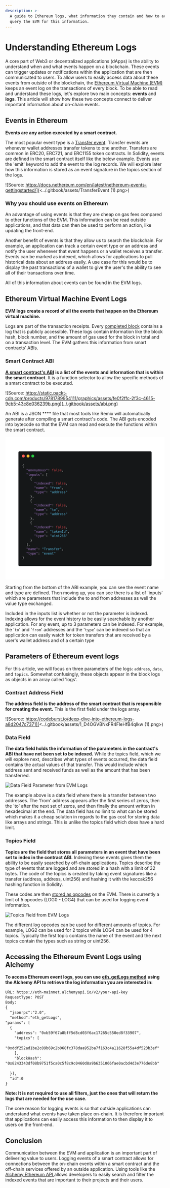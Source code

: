 ```yaml
---
description: >-
  A guide to Ethereum logs, what information they contain and how to access and
  query the EVM for this information.
---
```


# Understanding Ethereum Logs

A core part of Web3 or decentralized applications (dApps) is the ability to understand when and what events happen on a blockchain. These events can trigger updates or notifications within the application that are then communicated to users. To allow users to easily access data about these events from outside of the blockchain, the [Ethereum Virtual Machine (EVM) ](https://www.alchemy.com/overviews/what-is-the-ethereum-virtual-machine-evm)keeps an event log on the transactions of every block. To be able to read and understand these logs, let's explore two main concepts: **events** and **logs**. This article will show how these two concepts connect to deliver important information about on-chain events.

## Events in Ethereum&#x20;

**Events are any action executed by a smart contract.**&#x20;

The most popular event type is a [Transfer event](../enhanced-apis/transfers-api.md#what-are-transfers). Transfer events are whenever wallet addresses transfer tokens to one another. Transfers are common in ERC20, ERC721, and ERC1155 token contracts. In Solidity, events are defined in the smart contract itself like the below example. Events use the 'emit' keyword to add the event to the log records. We will explore later how this information is stored as an event signature in the topics section of the logs.

![Source: https://docs.nethereum.com/en/latest/nethereum-events-gettingstarted/](<../.gitbook/assets/TransferEvent (1).png>)

### Why you should use events on Ethereum

An advantage of using events is that they are cheap on gas fees compared to other functions of the EVM. This information can be read outside applications, and that data can then be used to perform an action, like updating the front-end.&#x20;

Another benefit of events is that they allow us to search the blockchain. For example, an application can track a certain event type or an address and notify the user whenever that event happens or a wallet receives a transfer. Events can be marked as indexed, which allows for applications to pull historical data about an address easily. A use case for this would be to display the past transactions of a wallet to give the user's the ability to see all of their transactions over time.&#x20;

All of this information about events can be found in the EVM logs.

## Ethereum Virtual Machine Event Logs

**EVM logs create a record of all the events that happen on the Ethereum virtual machine.**

Logs are part of the transaction receipts. Every [completed block](https://docs.alchemy.com/alchemy/resources/web3-glossary#block) contains a log that is publicly accessible. These logs contain information like the block hash, block number, and the amount of gas used for the block in total and on a transaction level. The EVM gathers this information from smart contracts’ ABIs.

### Smart Contract ABI&#x20;

[**A smart contract's ABI**](https://www.alchemy.com/overviews/what-is-an-abi-of-a-smart-contract-examples-and-usage) **is a list of the events and information that is within the smart contract**. It is a function selector to allow the specific methods of a smart contract to be executed.    &#x20;

![Source: https://static.packt-cdn.com/products/9781789954111/graphics/assets/fe0f2ffc-2f3c-4615-9cb5-43c8e036239b.png](../.gitbook/assets/abi.png)

An ABI is a JSON **** file that most tools like Remix will automatically generate after compiling a smart contract's code. The ABI gets encoded into bytecode so that the EVM can read and execute the functions within the smart contract.

![JSON RPC of a Smart Contract's ABI ](../.gitbook/assets/carbon.png)

Starting from the bottom of the ABI example, you can see the event name and type are defined. Then moving up, you can see there is a list of 'inputs' which are parameters that include the to and from addresses as well the value type exchanged.&#x20;

Included in the inputs list is whether or not the parameter is indexed. Indexing allows for the event history to be easily searchable by another application. For any event, up to 3 parameters can be indexed. For example, the '`to`' and '`from`' addresses and the '`type`' can be indexed so that an application can easily watch for token transfers that are received by a user's wallet address and of a certain type

## Parameters of Ethereum event logs&#x20;

For this article, we will focus on three parameters of the logs: `address`, `data`, and `topics`. Somewhat confusingly, these objects appear in the block logs as objects in an array called 'logs'.

### Contract Address Field

**The address field is the address of the smart contract that is responsible for creating the event.** This is the first field under the logs array.

![Source: https://codeburst.io/deep-dive-into-ethereum-logs-a8d2047c7371](<../.gitbook/assets/1\_D4OGVBNxFR4FleHfB4qIkw (1).png>)

### Data Field&#x20;

**The data field holds the information of the parameters in the contract's ABI that have not been set to be indexed.** While the topics field, which we will explore next, describes what types of events occurred, the data field contains the actual values of that transfer. This would include which address sent and received funds as well as the amount that has been transferred.

![Data Field Parameter from EVM Logs](https://lh4.googleusercontent.com/e1len95WK-BO9T8cpBCHnL-tR7TN0eufeEq-8xoGioIsSVfg1\_-K3AunaE3e0jDPF-VzGdNKAfwO2o77Mmh\_6rkX3mqsWraXx4J-jtVrWnwBZ8sWq07nGTINj82EW5cZUzJgzEtHljaG-plT)

The example above is a data field where there is a transfer between two addresses. The 'from' address appears after the first series of zeros, then the 'to' after the next set of zeros, and then finally the amount written in hexadecimal at the end. The data field has no limit to what can be stored which makes it a cheap solution in regards to the gas cost for storing data like arrays and strings. This is unlike the topics field which does have a hard limit.

### Topics Field

**Topics are the field that stores all parameters in an event that have been set to index in the contract ABI.** Indexing these events gives them the ability to be easily searched by off-chain applications. Topics describe the type of events that are logged and are stored in a hash with a limit of 32 bytes. The code of the topics is created by taking event signatures like a transfer (address, address, uint256) and hashing it with the keccak256 hashing function in Solidity.&#x20;

These codes are then [stored as opcodes](https://www.alchemy.com/overviews/what-is-the-ethereum-virtual-machine-evm#evm-4) on the EVM. There is currently a limit of 5 opcodes (LOG0 - LOG4) that can be used for logging event information.

![Topics Field from EVM Logs](https://lh5.googleusercontent.com/NgXIhJliTKZJMjb\_6YyQrzZANoPDcg1wPmJEwn75EdODtjOcGmkklVP5sCzP89C1f20LX4QrMGrBDpa0-MhBAHbeYVlmUOPPuQU1ixgZtKqLTzKl2EGWz\_spCMC8M1wvn\_LVmVu6x8Jv\_4\_x)

The different log opcodes can be used for different amounts of topics. For example, LOG2 can be used for 2 topics while LOG4 can be used for 4 topics. Typically the first topic contains the name of the event and the next topics contain the types such as string or uint256.

## Accessing the Ethereum Event Logs using Alchemy &#x20;

**To access Ethereum event logs, you can use** [**eth\_getLogs method**](https://docs.alchemy.com/alchemy/apis/ethereum/eth-getlogs) **using the Alchemy API to retrieve the log information you are interested in:**

```
URL: https://eth-mainnet.alchemyapi.io/v2/your-api-key
RequestType: POST
Body: 
{ 
  "jsonrpc":"2.0",
  "method":"eth_getLogs",
"params": [
  {
    "address": "0xb59f67a8bff5d8cd03f6ac17265c550ed8f33907",
    "topics": [
      "0xddf252ad1be2c89b69c2b068fc378daa952ba7f163c4a11628f55a4df523b3ef"
    ],
    "blockHash": "0x8243343df08b9751f5ca0c5f8c9c0460d8a9b6351066fae0acbd4d3e776de8bb"
  
  }],
  "id":0
}
```

**Note: It is not required to use all filters, just the ones that will return the logs that are needed for the use case.**

The core reason for logging events is so that outside applications can understand what events have taken place on-chain. It is therefore important that applications can easily access this information to then display it to users on the front-end.

## Conclusion

Communication between the EVM and application is an important part of delivering value to users. Logging events of a smart contract allows for connections between the on-chain events within a smart contract and the off-chain services offered by an outside application. Using tools like the [Alchemy Ethereum API ](https://docs.alchemy.com/alchemy/apis/ethereum) allows developers to easily search and filter the indexed events that are important to their projects and their users.
